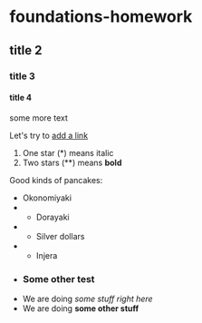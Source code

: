 # foundations-homework

## title 2
### title 3
#### title 4
some more text

Let's try to [add a link](http://www.google.om)

1. One star (\*) means italic
2. Two stars (\*\*) means **bold**

Good kinds of pancakes:
* Okonomiyaki
* * Dorayaki
* * Silver dollars
* * Injera
* ### Some other test
* We are doing *some stuff right here*
* We are doing **some other stuff**
